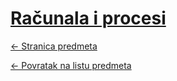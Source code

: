 # [Računala i procesi](https://www.github.com/studosi-fer/RIP)
[<- Stranica predmeta](https://www.fer.unizg.hr/predmet/rip_a)

[<- Povratak na listu predmeta](https://www.github.com/studosi/FER)
